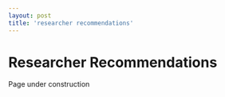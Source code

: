 ```yaml
---
layout: post
title: 'researcher recommendations'
---
```


# Researcher Recommendations 

Page under construction 
